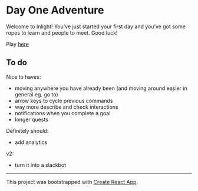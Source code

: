 # Day One Adventure

Welcome to Inlight! You’ve just started your first day and you’ve got some ropes to learn and people to meet. Good luck!

Play [here](https://gor.do/day-one-adventure/index.html)

## To do

Nice to haves:
 - moving anywhere you have already been (and moving around easier in general eg. go to)
 - arrow keys to cycle previous commands
 - way more describe and check interactions
 - notifications when you complete a goal
 - longer quests

Definitely should:
 - add analytics

v2:
 - turn it into a slackbot

-----

This project was bootstrapped with [Create React App](https://github.com/facebookincubator/create-react-app).
